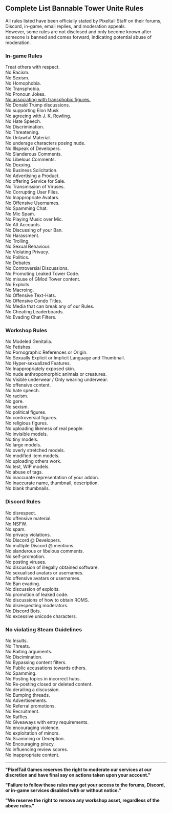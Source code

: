## Complete List Bannable Tower Unite Rules

All rules listed have been officially stated by Pixeltail Staff on their forums, Discord, in-game, email replies, and moderation appeals.  <br>
However, some rules are not disclosed and only become known after someone is banned and comes forward, indicating potential abuse of moderation.

### In-game Rules
Treat others with respect. <br>
No Racism. <br>
No Sexism. <br>
No Homophobia. <br>
No Transphobia. <br>
No Pronoun Jokes. <br>
[No associating with transphobic figures.](https://i.imgur.com/fBf7xHt.png) <br>
No Donald Trump discussions. <br>
No supporting Elon Musk <br>
No agreeing with J. K. Rowling. <br>
No Hate Speech. <br>
No Discrimination. <br>
No Threatening. <br>
No Unlawful Material. <br>
No underage characters posing nude. <br>
No Illspeak of Developers. <br>
No Slanderous Comments. <br>
No Libelous Comments. <br>
No Doxxing. <br>
No Business Solicitation. <br>
No Advertising a Product. <br>
No offering Service for Sale. <br>
No Transmission of Viruses. <br>
No Corrupting User Files. <br>
No Inappropriate Avatars. <br>
No Offensive Usernames. <br>
No Spamming Chat. <br>
No Mic Spam. <br>
No Playing Music over Mic. <br>
No Alt Accounts. <br>
No Discussing of your Ban. <br>
No Harassment. <br>
No Trolling. <br>
No Sexual Behaviour. <br>
No Violating Privacy. <br>
No Politics. <br>
No Debates. <br>
No Controversial Discussions. <br>
No Promoting Leaked Tower Code. <br>
No misuse of GMod Tower content. <br>
No Exploits. <br>
No Macroing. <br>
No Offensive Text-Hats. <br>
No Offensive Condo Titles. <br>
No Media that can break any of our Rules. <br>
No Cheating Leaderboards. <br>
No Evading Chat Filters. <br>

### Workshop Rules <br>
No Modeled Genitalia. <br>
No Fetishes. <br>
No Pornographic References or Origin. <br>
No Sexually Explicit or Implicit Language and Thumbnail. <br>
No Hyper-sexualized Features. <br>
No Inappropriately exposed skin. <br>
No nude anthropomorphic animals or creatures. <br>
No Visible underwear / Only wearing underwear. <br>
No offensive content. <br>
No hate speech. <br>
No racism. <br>
No gore. <br>
No sexism. <br>
No political figures. <br>
No controversial figures. <br>
No religious figures. <br>
No uploading likeness of real people. <br>
No invisible models. <br>
No tiny models. <br>
No large models. <br>
No overly stretched models. <br>
No modified item models. <br>
No uploading others work. <br>
No test, WIP models. <br>
No abuse of tags. <br>
No inaccurate representation of your addon. <br>
No inaccurate name, thumbnail, description. <br>
No blank thumbnails. <br>

### Discord Rules <br>
No disrespect. <br>
No offensive material. <br>
No NSFW. <br>
No spam. <br>
No privacy violations. <br>
No Discord @ Developers. <br>
No multiple Discord @ mentions. <br>
No slanderous or libelous comments. <br>
No self-promotion. <br>
No posting viruses. <br>
No discussion of illegally obtained software. <br>
No sexualised avatars or usernames. <br>
No offensive avatars or usernames. <br>
No Ban evading. <br>
No discussion of exploits. <br>
No promotion of leaked code. <br>
No discussions of how to obtain ROMS. <br>
No disrespecting moderators. <br>
No Discord Bots. <br>
No excessive unicode characters. <br>

### No violating Steam Guidelines <br>
No Insults. <br>
No Threats. <br>
No Baiting arguments. <br>
No Discimination. <br>
No Bypassing content filters. <br>
No Public accusations towards others. <br>
No Spamming. <br>
No Posting topics in incorrect hubs. <br>
No Re-posting closed or deleted content. <br>
No derailing a discussion. <br>
No Bumping threads. <br>
No Advertisements. <br>
No Referral promotions. <br>
No Recruitment. <br>
No Raffles. <br>
No Giveaways with entry requirements. <br>
No encouraging violence. <br>
No exploitation of minors. <br>
No Scamming or Deception. <br>
No Encouraging piracy. <br>
No influencing review scores. <br>
No inappropriate content.

---

**"PixelTail Games reserves the right to moderate our services at our discretion and have final say on actions taken upon your account."**

**"Failure to follow these rules may get your access to the forums, Discord, or in-game services disabled with or without notice."**

**"We reserve the right to remove any workshop asset, regardless of the above rules."**
